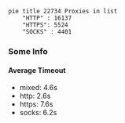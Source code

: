 
```mermaid
pie title 22734 Proxies in list
    "HTTP" : 16137
    "HTTPS": 5524
    "SOCKS" : 4401
```

### Some Info
#### Average Timeout

- mixed: 4.6s
- http: 2.6s
- https: 7.6s
- socks: 6.2s